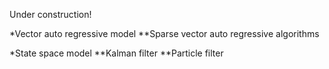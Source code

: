 Under construction!

*Vector auto regressive model
**Sparse vector auto regressive algorithms

*State space model
**Kalman filter
**Particle filter
